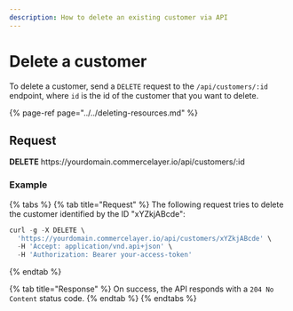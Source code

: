 ```yaml
---
description: How to delete an existing customer via API
---
```


# Delete a customer

To delete a customer, send a `DELETE` request to the `/api/customers/:id` endpoint, where `id` is the id of the customer that you want to delete.

{% page-ref page="../../deleting-resources.md" %}

## Request

**DELETE** https://<i></i>yourdomain.commercelayer.io/api/customers/:id

### Example

{% tabs %}
{% tab title="Request" %}
The following request tries to delete the customer identified by the ID "xYZkjABcde":

```javascript
curl -g -X DELETE \
  'https://yourdomain.commercelayer.io/api/customers/xYZkjABcde' \
  -H 'Accept: application/vnd.api+json' \
  -H 'Authorization: Bearer your-access-token'
```
{% endtab %}

{% tab title="Response" %}
On success, the API responds with a `204 No Content` status code.
{% endtab %}
{% endtabs %}

